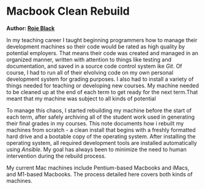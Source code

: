 # Macbook Clean Rebuild

**Author: [Roie Black](https://rblack42.github.io/macbook-clean-rebuild)**

In my teaching career I taught beginning programmers how to manage their
development machines so their code would be rated as high quality by potential
employers. That means their code was created and managed in an organized
manner, written with attention to things like testing and documentation, and
saved in a source code control system ike *Git*. Of course, I had to run all of
their elvolving code on my own personal development system for grading
purposes. I also had to install a variety of things needed for teaching or
developing new courses. My machine needed to be cleaned up at the end of each
term to get ready for the next term.That meant that my machine was subject to
all kinds of potential

To manage this chaos, I started rebuilding my machine before the start of each
term, after safely archiving all of the student work used in generating their
final grades in my courses. This note documents how i rebuilt my machines from
scratch - a clean install that begins with a freshly formatted hard drive and a
bootable copy of the operating system. After installing the operating system,
all required development tools are installed automatically using *Ansible*. My
goal has always been to minimize the need to human intervention during the
rebuild process. 

My current Mac machines include Pentium-based Macbooks and iMacs, and M1-based
Macbooks. The process detailed here covers both kinds of machines.
 
